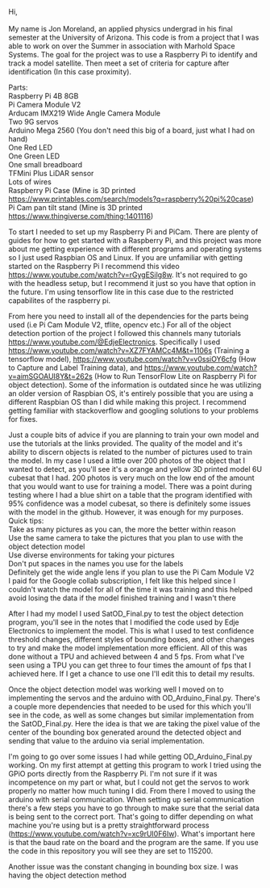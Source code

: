 Hi,<br/>
<br/>
My name is Jon Moreland, an applied physics undergrad in his final semester at the University of Arizona. This code is from a project that I was able to work on over the Summer in association with Marhold Space Systems. The goal for the project was to use a Raspberry Pi to identify and track a model satellite. Then meet a set of criteria for capture after identification (In this case proximity).<br/>

Parts:<br/>
Raspberry Pi 4B 8GB<br/>
Pi Camera Module V2<br/>
Arducam IMX219 Wide Angle Camera Module<br/> 
Two 9G servos<br/>
Arduino Mega 2560 (You don't need this big of a board, just what I had on hand)<br/>
One Red LED<br/>
One Green LED<br/>
One small breadboard<br/>
TFMini Plus LiDAR sensor<br/>
Lots of wires<br/>
Raspberry Pi Case (Mine is 3D printed https://www.printables.com/search/models?q=raspberry%20pi%20case)<br/>
Pi Cam pan tilt stand (Mine is 3D printed https://www.thingiverse.com/thing:1401116)<br/>

To start I needed to set up my Raspberry Pi and PiCam. There are plenty of guides for how to get started with a Raspberry Pi, and this project was more about me getting experience with different programs and operating systems so I just used Raspbian OS and Linux. If you are unfamiliar with getting started on the Raspberry Pi I recommend this video https://www.youtube.com/watch?v=rGygESilg8w. It's not required to go with the headless setup, but I recommend it just so you have that option in the future. I'm using tensorflow lite in this case due to the restricted capabilites of the raspberry pi.

From here you need to install all of the dependencies for the parts being used (i.e Pi Cam Module V2, tflite, opencv etc.) For all of the object detection portion of the project I followed this channels many tutorials https://www.youtube.com/@EdjeElectronics. Specifically I used https://www.youtube.com/watch?v=XZ7FYAMCc4M&t=1106s (Training a tensorflow model), https://www.youtube.com/watch?v=v0ssiOY6cfg (How to Capture and Label Training data), and https://www.youtube.com/watch?v=aimSGOAUI8Y&t=262s (How to Run TensorFlow Lite on Raspberry Pi for object detection). Some of the information is outdated since he was utilizing an older version of Raspbian OS, it's entirely possible that you are using a different Raspbian OS than I did while making this project. I recommend getting familiar with stackoverflow and googling solutions to your problems for fixes.

Just a couple bits of advice if you are planning to train your own model and use the tutorials at the links provided. The quality of the model and it's ability to discern objects is related to the number of pictures used to train the model. In my case I used a little over 200 photos of the object that I wanted to detect, as you'll see it's a orange and yellow 3D printed model 6U cubesat that I had. 200 photos is very much on the low end of the amount that you would want to use for training a model. There was a point during testing where I had a blue shirt on a table that the program identified with 95% confidence was a model cubesat, so there is definitely some issues with the model in the github. However, it was enough for my purposes.<br/> 
Quick tips:<br/>
Take as many pictures as you can, the more the better within reason<br/>
Use the same camera to take the pictures that you plan to use with the object detection model<br/>
Use diverse environments for taking your pictures<br/>
Don't put spaces in the names you use for the labels<br/>
Definitely get the wide angle lens if you plan to use the Pi Cam Module V2<br/>
I paid for the Google collab subscription, I felt like this helped since I couldn't watch the model for all of the time it was training and this helped avoid losing the data if the model finished training and I wasn't there<br/>


After I had my model I used SatOD_Final.py to test the object detection program, you'll see in the notes that I modified the code used by Edje Electronics to implement the model. This is what I used to test confidence threshold changes, different styles of bounding boxes, and other changes to try and make the model implementation more efficient. All of this was done without a TPU and achieved between 4 and 5 fps. From what I've seen using a TPU you can get three to four times the amount of fps that I achieved here. If I get a chance to use one I'll edit this to detail my results.

Once the object detection model was working well I moved on to implementing the servos and the arduino with OD_Arduino_Final.py. There's a couple more dependencies that needed to be used for this which you'll see in the code, as well as some changes but similar implementation from the SatOD_Final.py. Here the idea is that we are taking the pixel value of the center of the bounding box generated around the detected object and sending that value to the arduino via serial implementation. <br/>

I'm going to go over some issues I had while getting OD_Arduino_Final.py working. On my first attempt at getting this program to work I tried using the GPiO ports directly from the Raspberry Pi. I'm not sure if it was incompetence on my part or what, but I could not get the servos to work properly no matter how much tuning I did. From there I moved to using the arduino with serial communication. When setting up serial communication there's a few steps you have to go through to make sure that the serial data is being sent to the correct port. That's going to differ depending on what machine you're using but is a pretty straightforward process (https://www.youtube.com/watch?v=xc9rUI0F6Iw). What's important here is that the baud rate on the board and the program are the same. If you use the code in this repository you will see they are set to 115200.

Another issue was the constant changing in bounding box size. I was having the object detection method
